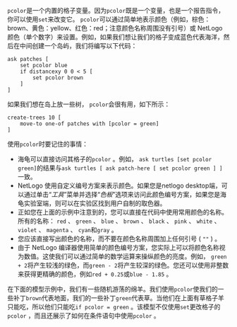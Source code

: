 ﻿`pcolor`是一个内置的格子变量。因为`pcolor`既是一个变量，也是一个报告指令，你可以使用`set`来改变它。 `pcolor`可以通过简单地表示颜色（例如，棕色：brown、黄色：yellow、红色：red；注意颜色名称周围没有引号）或 NetLogo 颜色（单个数字）来设置。例如，如果我们想让我们的格子变成蓝色代表海洋，然后在中间创建一个岛屿，我们将编写以下代码：



```
ask patches [
	set pcolor blue
	if distancexy 0 0 < 5 [
		set pcolor brown
	]
]
```


如果我们想在岛上放一些树， `pcolor`会很有用，如下所示：



```
create-trees 10 [
	move-to one-of patches with [pcolor = green]
]
```


使用`pcolor`时要记住的事情：

- 海龟可以直接访问其格子的`pcolor` 。例如， `ask turtles [set pcolor green]`的结果与`ask turtles [ ask patch-here [ set pcolor green ] ]` 一致。
- NetLogo 使用自定义编号方案来表示颜色。如果您是netlogo desktop端，可以通过单击“*工具*”菜单并选择“*色板*”选项来访问此颜色编号方案，如果您是海龟实验室端，则可以在实验区找到用户自制的取色器。
- 正如您在上面的示例中注意到的，您可以直接在代码中使用常用颜色的名称。所有的名称： `red` 、 `green` 、 `blue` 、 `brown` 、 `black` 、 `pink` 、 `white` 、 `violet` 、 `magenta` 、 `cyan`和`gray` 。
- 您应该直接写出颜色的名称，而不要在颜色名称周围加上任何引号 ( `""` ) 。
- 由于 NetLogo 编译器使用简单的颜色编号方案，您实际上可以将颜色名称视为数值。这使我们可以通过简单的数学运算来操纵颜色的亮度。例如， `green + 2`将产生较浅的绿色，而`green - 2`将产生较深的绿色。您还可以使用非整数来获得更精确的颜色，例如`red + 0.25`或`blue - 1.85` 。


在下面的模型示例中，我们有一些随机游荡的绵羊。我们使用`pcolor`使我们的一些补丁`brown`代表地面，我们的一些补丁`green`代表草。当他们在上面有草格子羊只能吃，所以他们只能吃`if pcolor = green` 。该模型不仅使用`set`更改格子的`pcolor` ，而且还展示了如何在条件语句中使用`pcolor` 。
